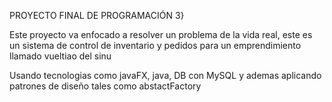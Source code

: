 PROYECTO FINAL DE PROGRAMACIÓN 3}

Este proyecto va enfocado a resolver un problema de la vida real, este es un sistema de control de inventario y pedidos 
para un emprendimiento llamado vueltiao del sinu

Usando tecnologias como javaFX, java, DB con MySQL y ademas aplicando patrones de diseño tales como abstactFactory
